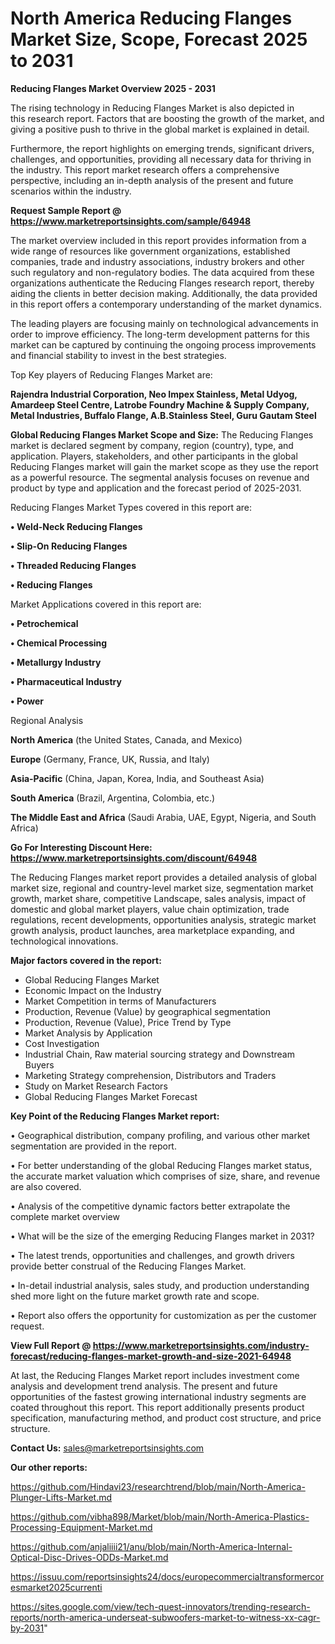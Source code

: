 # North America Reducing Flanges Market Size, Scope, Forecast 2025 to 2031

<Strong> Reducing Flanges Market Overview 2025 - 2031</strong>

The rising technology in Reducing Flanges Market is also depicted in this research report. Factors that are boosting the growth of the market, and giving a positive push to thrive in the global market is explained in detail.

Furthermore, the report highlights on emerging trends, significant drivers, challenges, and opportunities, providing all necessary data for thriving in the industry. This report market research offers a comprehensive perspective, including an in-depth analysis of the present and future scenarios within the industry.

<strong>Request Sample Report @ <a href=https://www.marketreportsinsights.com/sample/64948>https://www.marketreportsinsights.com/sample/64948</a></strong>

The market overview included in this report provides information from a wide range of resources like government organizations, established companies, trade and industry associations, industry brokers and other such regulatory and non-regulatory bodies. The data acquired from these organizations authenticate the Reducing Flanges research report, thereby aiding the clients in better decision making. Additionally, the data provided in this report offers a contemporary understanding of the market dynamics.

The leading players are focusing mainly on technological advancements in order to improve efficiency. The long-term development patterns for this market can be captured by continuing the ongoing process improvements and financial stability to invest in the best strategies.

Top Key players of Reducing Flanges Market are:

<strong>Rajendra Industrial Corporation, Neo Impex Stainless, Metal Udyog, Amardeep Steel Centre, Latrobe Foundry Machine & Supply Company, Metal Industries, Buffalo Flange, A.B.Stainless Steel, Guru Gautam Steel</strong>

<strong><b>Global Reducing Flanges Market Scope and Size:</b></strong>
The Reducing Flanges market is declared segment by company, region (country), type, and application. Players, stakeholders, and other participants in the global Reducing Flanges market will gain the market scope as they use the report as a powerful resource. The segmental analysis focuses on revenue and product by type and application and the forecast period of 2025-2031.

Reducing Flanges Market Types covered in this report are:

<strong>• Weld-Neck Reducing Flanges

• Slip-On Reducing Flanges

• Threaded Reducing Flanges

• Reducing Flanges</strong>

Market Applications covered in this report are:

<strong>• Petrochemical

• Chemical Processing

• Metallurgy Industry

• Pharmaceutical Industry

• Power</strong> 

Regional Analysis

<strong>North America</strong> (the United States, Canada, and Mexico)

<strong>Europe</strong> (Germany, France, UK, Russia, and Italy)

<strong>Asia-Pacific</strong> (China, Japan, Korea, India, and Southeast Asia)

<strong>South America</strong> (Brazil, Argentina, Colombia, etc.)

<strong>The Middle East and Africa</strong> (Saudi Arabia, UAE, Egypt, Nigeria, and South Africa)

<strong>Go For Interesting Discount Here: <a href=https://www.marketreportsinsights.com/discount/64948>https://www.marketreportsinsights.com/discount/64948</a></strong>

The Reducing Flanges market report provides a detailed analysis of global market size, regional and country-level market size, segmentation market growth, market share, competitive Landscape, sales analysis, impact of domestic and global market players, value chain optimization, trade regulations, recent developments, opportunities analysis, strategic market growth analysis, product launches, area marketplace expanding, and technological innovations.

<strong><b>Major factors covered in the report:</b></strong>
<ul>
  <li>Global Reducing Flanges Market </li>
  <li>Economic Impact on the Industry</li>
  <li>Market Competition in terms of Manufacturers</li>
  <li>Production, Revenue (Value) by geographical segmentation</li>
  <li>Production, Revenue (Value), Price Trend by Type</li>
  <li>Market Analysis by Application</li>
  <li>Cost Investigation</li>
  <li>Industrial Chain, Raw material sourcing strategy and Downstream Buyers</li>
  <li>Marketing Strategy comprehension, Distributors and Traders</li>
  <li>Study on Market Research Factors</li>
  <li>Global Reducing Flanges Market Forecast</li>
</ul>

<strong><b>Key Point of the Reducing Flanges Market report:</b></strong>

• Geographical distribution, company profiling, and various other market segmentation are provided in the report.

• For better understanding of the global Reducing Flanges market status, the accurate market valuation which comprises of size, share, and revenue are also covered.

• Analysis of the competitive dynamic factors better extrapolate the complete market overview

• What will be the size of the emerging Reducing Flanges market in 2031?

• The latest trends, opportunities and challenges, and growth drivers provide better construal of the Reducing Flanges Market.

• In-detail industrial analysis, sales study, and production understanding shed more light on the future market growth rate and scope.

• Report also offers the opportunity for customization as per the customer request.

<strong><b>View Full Report @ <a href=https://www.marketreportsinsights.com/industry-forecast/reducing-flanges-market-growth-and-size-2021-64948>https://www.marketreportsinsights.com/industry-forecast/reducing-flanges-market-growth-and-size-2021-64948</a></b></strong>


At last, the Reducing Flanges Market report includes investment come analysis and development trend analysis. The present and future opportunities of the fastest growing international industry segments are coated throughout this report. This report additionally presents product specification, manufacturing method, and product cost structure, and price structure.

<strong>Contact Us:</strong>
sales@marketreportsinsights.com

<strong>Our other reports:</strong>

<a href=https://github.com/Hindavi23/researchtrend/blob/main/North-America-Plunger-Lifts-Market.md>https://github.com/Hindavi23/researchtrend/blob/main/North-America-Plunger-Lifts-Market.md</a>

<a href=https://github.com/vibha898/Market/blob/main/North-America-Plastics-Processing-Equipment-Market.md>https://github.com/vibha898/Market/blob/main/North-America-Plastics-Processing-Equipment-Market.md</a>

<a href=https://github.com/anjaliiii21/anu/blob/main/North-America-Internal-Optical-Disc-Drives-ODDs-Market.md>https://github.com/anjaliiii21/anu/blob/main/North-America-Internal-Optical-Disc-Drives-ODDs-Market.md</a>

<a href=https://issuu.com/reportsinsights24/docs/europecommercialtransformercoresmarket2025currenti>https://issuu.com/reportsinsights24/docs/europecommercialtransformercoresmarket2025currenti</a>

<a href=https://sites.google.com/view/tech-quest-innovators/trending-research-reports/north-america-underseat-subwoofers-market-to-witness-xx-cagr-by-2031>https://sites.google.com/view/tech-quest-innovators/trending-research-reports/north-america-underseat-subwoofers-market-to-witness-xx-cagr-by-2031</a>"
